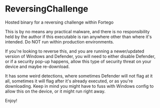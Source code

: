 # ReversingChallenge
Hosted binary for a reversing challenge within Fortego

This is by no means any practical malware, and there is no responsibility held by the author if this executable is ran anywhere other than where it's intended. Do NOT run within production environments.


If you're looking to reverse this, and you are running a newer/updated version of Windows and Defender, you will need to either disable Defender, or if a security pop-up happens, allow this type of security threat on your device and maybe re-download.

It has some weird detections, where sometimes Defender will not flag at it all, sometimes it will flag after it's already executed, or as you're downloading. Keep in mind you might have to fuss with Windows config to allow this on the device, or it might run right away.

Enjoy!
